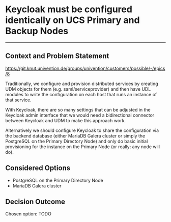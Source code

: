 
# Keycloak must be configured identically on UCS Primary and Backup Nodes


---

## Context and Problem Statement

https://git.knut.univention.de/groups/univention/customers/possible/-/epics/8

Traditionally, we configure and provision distributed services by creating UDM objects for them (e.g. saml/serviceprovider)
and then have UDL modules to write the configuration on each host that runs an instance of that service.

With Keycloak, there are so many settings that can be adjusted in the Keycloak admin interface that we would need a
bidirectional connector between Keycloak and UDM to make this approach work.

Alternatively we should configure Keycloak to share the configuration via the backend database (either MariaDB Galera
cluster or simply the PostgreSQL on the Primary Directory Node) and only do basic initial provisioning for the instance
on the Primary Node (or really: any node will do).

## Considered Options

- PostgreSQL on the Primary Directory Node
- MariaDB Galera cluster

## Decision Outcome

Chosen option: TODO

